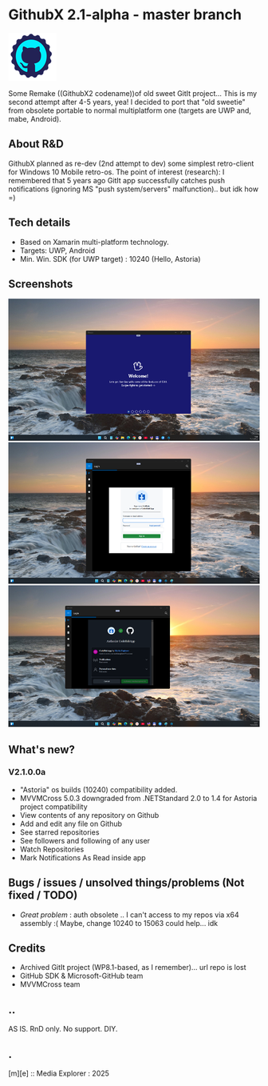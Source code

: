 # GithubX 2.1-alpha - master branch

![Logo](Images/logo.png)

Some Remake ((GithubX2 codename))of old sweet GitIt project... This is my second attempt after 4-5 years, yea!  I decided to port that "old sweetie" from obsolete portable to normal multiplatform one (targets are UWP and, mabe, Android). 

## About R&D
GithubX planned as re-dev (2nd attempt to dev) some simplest retro-client for Windows 10 Mobile retro-os. The point of interest (research): I remembered that 5 years ago GitIt app successfully catches push notifications (ignoring MS "push system/servers" malfunction).. but idk how =)  

## Tech details
- Based on Xamarin multi-platform technology. 
- Targets: UWP, Android
- Min. Win. SDK (for UWP target) : 10240 (Hello, Astoria)

## Screenshots
![W11](Images/sshot01.png)
![W11](Images/sshot02.png)
![W11](Images/sshot03.png)


## What's new?

### V2.1.0.0a
- "Astoria" os builds (10240) compatibility added.
- MVVMCross 5.0.3 downgraded from .NETStandard 2.0 to 1.4 for Astoria project compatibility
- View contents of any repository on Github
- Add and edit any file on Github
- See starred repositories
- See followers and following of any user
- Watch Repositories
- Mark Notifications As Read inside app

## Bugs / issues / unsolved things/problems (Not fixed / TODO)
- *Great problem* : auth obsolete .. I can't access to my repos via x64 assembly :( Maybe, change 10240 to 15063 could help... idk


## Credits
- Archived GitIt project (WP8.1-based, as I remember)... url repo is lost 
- GitHub SDK & Microsoft-GitHub team
- MVVMCross team

## ..
AS IS. RnD only. No support. DIY.

## .
[m][e] :: Media Explorer : 2025
  

